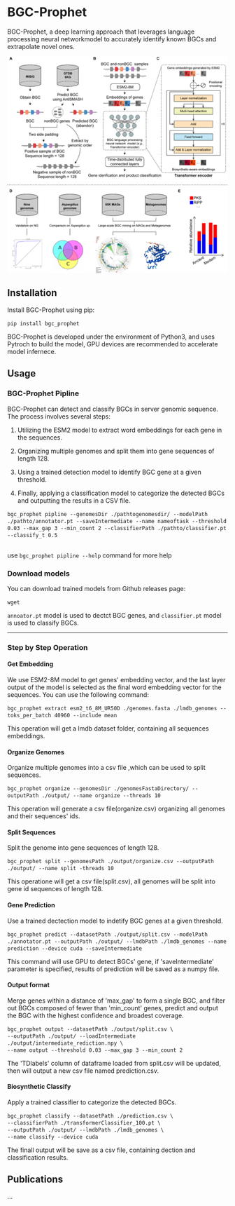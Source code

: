 # BGC-Prophet

BGC-Prophet, a deep learning approach that leverages language processing neural networkmodel to accurately identify known BGCs and extrapolate novel ones. 

![figure1](images/figure1.png?raw=true "figure1")


## Installation

Install BGC-Prophet using pip:

```shell
pip install bgc_prophet
```

BGC-Prophet is developed under the environment of Python3, and uses Pytroch to build the model, GPU devices are recommended to accelerate model infernece.

## Usage

### BGC-Prophet Pipline

BGC-Prophet can detect and classify BGCs in server genomic sequence. The process involves several steps:

1. Utilizing the ESM2 model to extract word embeddings for each gene in the sequences.

2. Organizing multiple genomes and split them into gene sequences of length 128.

3. Using a trained detection model to identify BGC gene at a given threshold.

4. Finally, applying a classification model to categorize the detected BGCs and outputting the results in a CSV file.


```shell
bgc_prophet pipline --genomesDir ./pathtogenomesdir/ --modelPath ./pathto/annotator.pt --saveIntermediate --name nameoftask --threshold 0.03 --max_gap 3 --min_count 2 --classifierPath ./pathto/classifier.pt  --classify_t 0.5
 
```

use `bgc_prophet pipline --help` command for more help


### Download models

You can download trained models from Github releases page:

```shell
wget 
```

`annoator.pt` model is used to dectct BGC genes, and `classifier.pt` model is used to classify BGCs.

---
### Step by Step Operation

#### Get Embedding

We use ESM2-8M model to get genes' embedding vector, and the last layer output of the model is selected as the final word embedding vector for the sequences. You can use the following command:

```shell
bgc_prophet extract esm2_t6_8M_UR50D ./genomes.fasta ./lmdb_genomes --toks_per_batch 40960 --include mean
```

This operation will get a lmdb dataset folder, containing all sequences embeddings.

#### Organize Genomes

Organize multiple genomes into a csv file ,which can be used to split sequences.
```shell
bgc_prophet organize --genomesDir ./genomesFastaDirectory/ --outputPath ./output/ --name organize --threads 10
```
This operation will generate a csv file(organize.csv) organizing all genomes and their sequences' ids.

#### Split Sequences

Split the genome into gene sequences of length 128.
```shell
bgc_prophet split --genomesPath ./output/organize.csv --outputPath ./output/ --name split -threads 10
```
This operatione will get a csv file(split.csv), all genomes will be split into gene id sequences of length 128.

#### Gene Prediction

Use a trained dectection model to indetify BGC genes at a given threshold.

```shell
bgc_prophet predict --datasetPath ./output/split.csv --modelPath ./annotator.pt --outputPath ./output/ --lmdbPath ./lmdb_genomes --name prediction --device cuda --saveIntermediate
```
This command will use GPU to detect BGCs' gene, if 'saveIntermediate' parameter is specified, results of prediction will be saved as a numpy file.

#### Output format

Merge genes within a distance of 'max_gap' to form a single BGC, and filter out BGCs composed of fewer than 'min_count' genes, predict and output the BGC with the highest confidence and broadest coverage.

```shell
bgc_prophet output --datasetPath ./output/split.csv \
--outputPath ./output/ --loadIntermediate ./output/intermediate_rediction.npy \
--name output --threshold 0.03 --max_gap 3 --min_count 2
```

The 'TDlabels' column of dataframe loaded from split.csv will be updated, then will output a new csv file named prediction.csv.

#### Biosynthetic Classify

Apply a trained classifier to categorize the detected BGCs.

```shell
bgc_prophet classify --datasetPath ./prediction.csv \
--classifierPath ./transformerClassifier_100.pt \
--outputPath ./output/ --lmdbPath ./lmdb_genomes \
--name classify --device cuda 
```

The finall output will be save as a csv file, containing dection and classification results.

## Publications

...


